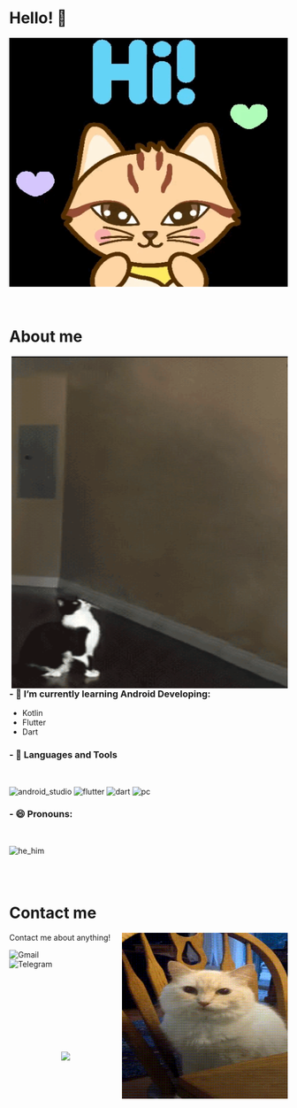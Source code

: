 # Hello! 👋

<div align="center">
<img height="450" width="700" alt="GIF" align="center" src="https://github.com/IPseudoNemoI/IPseudoNemoI/blob/main/assets/hicat.gif">
</div>

</br>
</br>


# About me

<img height="600" width="500" alt="GIF" align="right" src="https://github.com/IPseudoNemoI/IPseudoNemoI/blob/main/assets/nlo.gif">

### - 🌱 I’m currently learning Android Developing:
- Kotlin
- Flutter
- Dart

### - 🔭 Languages and Tools
</br>

<p align="left">

<!-- For more icons please follow  https://github.com/MikeCodesDotNET/ColoredBadges -->
<img src="https://github.com/IPseudoNemoI/ColoredBadges/blob/master/svg/dev/tools/android_studio_colour.svg" alt="android_studio"  width="160" height="80">
<img src="https://github.com/IPseudoNemoI/ColoredBadges/blob/master/svg/dev/frameworks/flutter.svg" alt="flutter" width="120" height="80">
<img src="https://github.com/IPseudoNemoI/ColoredBadges/blob/master/svg/dev/languages/dart.svg" alt="dart" width="120" height="80">
<img src="https://github.com/IPseudoNemoI/ColoredBadges/blob/master/svg/devices/pc.svg" alt="pc" width="120" height="80">
</p>

### - 😄 Pronouns: 
</br>

<p align="left">

<!-- For more icons please follow  https://github.com/MikeCodesDotNET/ColoredBadges -->
<img src="https://github.com/IPseudoNemoI/ColoredBadges/blob/master/svg/pronouns/hehim.svg" alt="he_him"  width="120" height="80">

</p>

</br>
</br>


# Contact me 

<p>


<img height="300" width="300" align="right" alt="GIF" src="https://github.com/IPseudoNemoI/IPseudoNemoI/blob/main/assets/weneedtotalk.gif">


Contact me about anything!

<a href="mailto:nemoarkoni@mail.ru">
 <img align="left" alt="Gmail" width="170" hight="140" src="https://github.com/IPseudoNemoI/ColoredBadges/blob/master/svg/social/gmail.svg"/>
</a>
<a href="https://t.me/ipseudonemoi">
  <img align="left" alt="Telegram" width="170" hight="140" src="https://github.com/IPseudoNemoI/ColoredBadges/blob/master/svg/social/telegram.svg"/>
</a>
</p>
 

</br>
</br>
</br>
</br>
</br>
</br>
</br>
</br>
</br>
</br>


<p align="center">
  <a href="https://github.com/anuraghazra/github-readme-stats">
    <img  src="https://github-readme-stats-sigma-five.vercel.app/api?username=IPseudoNemoI&show_icons=true&theme=onedark"/>
  </a>
</p>
